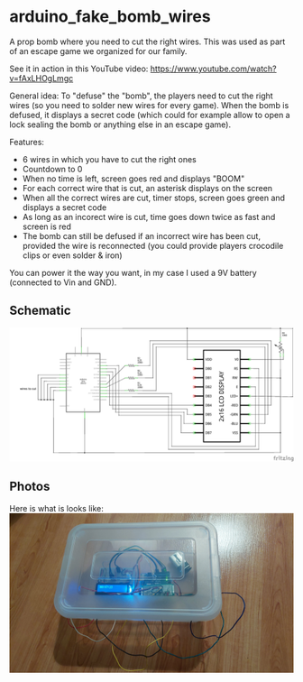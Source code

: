 # arduino_fake_bomb_wires
A prop bomb where you need to cut the right wires. This was used as part of an escape game we organized for our family.

See it in action in this YouTube video: https://www.youtube.com/watch?v=fAxLHOgLmgc

General idea: To "defuse" the "bomb", the players need to cut the right wires (so you need to solder new wires for every game). When the bomb is defused, it displays a secret code (which could for example allow to open a lock sealing the bomb or anything else in an escape game).

Features:
* 6 wires in which you have to cut the right ones
* Countdown to 0
* When no time is left, screen goes red and displays "BOOM"
* For each correct wire that is cut, an asterisk displays on the screen
* When all the correct wires are cut, timer stops, screen goes green and displays a secret code 
* As long as an incorect wire is cut, time goes down twice as fast and screen is red
* The bomb can still be defused if an incorrect wire has been cut, provided the wire is reconnected (you could provide players crocodile clips or even solder & iron)

You can power it the way you want, in my case I used a 9V battery (connected to Vin and GND).

## Schematic
![Schematic](fake_bomb_schematic.png?raw=true)

## Photos
Here is what is looks like:
![Photo of final result](final_result.jpg?raw=true)
